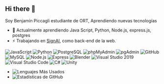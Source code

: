 ## Hi there 👋


Soy Benjamín Piccagli estudiante de ORT, Aprendiendo nuevas tecnologías


- 🌱 Actualmente aprendiendo Java Script, Python, Node.js, express.js, postgres
- ⚡ Trabajando en [SignAI](https://github.com/BenjaPicca/SignAI-WEB), como back-end de la web.

![JavaScript](https://img.shields.io/badge/JavaScript-F7DF1E?style=flat&logo=javascript&logoColor=black)
![Python](https://img.shields.io/badge/Python-3776AB?style=flat&logo=python&logoColor=white)
![PostgreSQL](https://img.shields.io/badge/PostgreSQL-316192?style=flat&logo=postgresql&logoColor=white)
![phpMyAdmin](https://img.shields.io/badge/phpMyAdmin-6C78AF?style=flat&logo=phpmyadmin&logoColor=white)
![pgAdmin](https://img.shields.io/badge/pgAdmin-316192?style=flat&logo=postgresql&logoColor=white)
![GitHub](https://img.shields.io/badge/GitHub-181717?style=flat&logo=github&logoColor=white)
![MySQL](https://img.shields.io/badge/MySQL-4479A1?style=flat&logo=mysql&logoColor=white)
![Node.js](https://img.shields.io/badge/Node.js-339933?style=flat&logo=nodedotjs&logoColor=white)
![Express](https://img.shields.io/badge/Express-000000?style=flat&logo=express&logoColor=white)
![Blender](https://img.shields.io/badge/Blender-F5792A?style=flat&logo=blender&logoColor=white)
![Visual Studio 2019](https://img.shields.io/badge/Visual_Studio_2019-5C2D91?style=flat&logo=visual%20studio&logoColor=white)
![Visual Studio Code](https://img.shields.io/badge/Visual_Studio_Code-0078D4?style=flat&logo=visual%20studio%20code&logoColor=white)
![C#](https://img.shields.io/badge/C%23-239120?style=flat&logo=c-sharp&logoColor=white)
![Unity](https://img.shields.io/badge/Unity-000000?style=flat&logo=unity&logoColor=white)


- ![Lenguajes Más Usados](https://github-readme-stats.vercel.app/api/top-langs/?username=BenjaPicca&layout=compact&theme=radical)
- ![Estadísticas de GitHub](https://github-readme-stats.vercel.app/api?username=BenjaPicca&show_icons=true&theme=radical)




